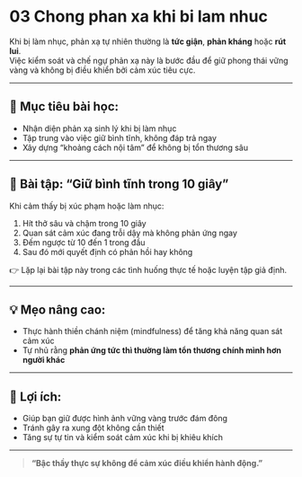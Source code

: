 # 03 Chong phan xa khi bi lam nhuc

Khi bị làm nhục, phản xạ tự nhiên thường là **tức giận**, **phản kháng** hoặc **rút lui**.  
Việc kiểm soát và chế ngự phản xạ này là bước đầu để giữ phong thái vững vàng và không bị điều khiển bởi cảm xúc tiêu cực.

---

## 🧠 Mục tiêu bài học:
- Nhận diện phản xạ sinh lý khi bị làm nhục
- Tập trung vào việc giữ bình tĩnh, không đáp trả ngay
- Xây dựng “khoảng cách nội tâm” để không bị tổn thương sâu

---

## 🧪 Bài tập: “Giữ bình tĩnh trong 10 giây”
Khi cảm thấy bị xúc phạm hoặc làm nhục:
1. Hít thở sâu và chậm trong 10 giây
2. Quan sát cảm xúc đang trỗi dậy mà không phản ứng ngay
3. Đếm ngược từ 10 đến 1 trong đầu
4. Sau đó mới quyết định có phản hồi hay không

👉 Lặp lại bài tập này trong các tình huống thực tế hoặc luyện tập giả định.

---

## 💡 Mẹo nâng cao:
- Thực hành thiền chánh niệm (mindfulness) để tăng khả năng quan sát cảm xúc
- Tự nhủ rằng **phản ứng tức thì thường làm tổn thương chính mình hơn người khác**

---

## 📘 Lợi ích:
- Giúp bạn giữ được hình ảnh vững vàng trước đám đông
- Tránh gây ra xung đột không cần thiết
- Tăng sự tự tin và kiểm soát cảm xúc khi bị khiêu khích

---

> **“Bậc thầy thực sự không để cảm xúc điều khiển hành động.”**
